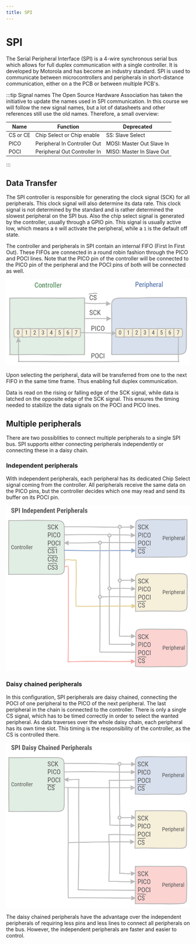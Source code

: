 ```yaml
---
title: SPI
---
```


# SPI

The Serial Peripheral Interface (SPI) is a 4-wire synchronous serial bus which allows for full duplex communication with a single controller. It is developed by Motorola and has become an industry standard. SPI is used to communicate between microcontrollers and peripherals in short-distance communication, either on a the PCB or between multiple PCB's.

:::tip Signal names
The Open Source Hardware Association has taken the initiative to update the names used in SPI communication. In this course we will follow the new signal names, but a lot of datasheets and other references still use the old names. Therefore, a small overview:

| Name | Function | Deprecated |
| --- | --- | --- |
| CS or CE | Chip Select or Chip enable  | SS: Slave Select |
| PICO | Peripheral In Controller Out | MOSI: Master Out Slave In |
| POCI | Peripheral Out Controller In | MISO: Master In Slave Out|

:::

## Data Transfer

The SPI controller is responsible for generating the clock signal (SCK) for all peripherals. This clock signal will also determine its data rate. This clock signal is not determined by the standard and is rather determined the slowest peripheral on the SPI bus. Also the chip select signal is generated by the controller, usually through a GPIO pin. This signal is usually active low, which means a `0` will activate the peripheral, while a `1` is the default off state.

The controller and peripherals in SPI contain an internal FIFO (First In First Out). These FIFOs are connected in a round robin fashion through the PICO and POCI lines. Note that the PICO pin of the controller will be connected to the PICO pin of the peripheral and the POCI pins of both will be connected as well.

![Peripheral connected to controller](./assets/controller-peripheral.png)

Upon selecting the peripheral, data will be transferred from one to the next FIFO in the same time frame. Thus enabling full duplex communication.

Data is read on the rising or falling edge of the SCK signal, while data is latched on the opposite edge of the SCK signal. This ensures the timing needed to stabilize the data signals on the POCI and PICO lines.

## Multiple peripherals

There are two possiblities to connect multiple peripherals to a single SPI bus. SPI supports either connecting peripherals independently or connecting these in a daisy chain.

### Independent peripherals

With independent peripherals, each peripheral has its dedicated Chip Select signal coming from the controller. All peripherals receive the same data on the PICO pins, but the controller decides which one may read and send its buffer on its POCI pin.

![Independent peripherals](./assets/independent-peripherals.png)

### Daisy chained peripherals

In this configuration, SPI peripherals are daisy chained, connecting the POCI of one peripheral to the PICO of the next peripheral. The last peripheral in the chain is connected to the controller. There is only a single CS signal, which has to be timed correctly in order to select the wanted peripheral. As data traverses over the whole daisy chain, each peripheral has its own time slot. This timing is the responsibility of the controller, as the CS is controlled there.

![Daisy chained peripherals](./assets/daisy-chained.png)

The daisy chained peripherals have the advantage over the independent peripherals of requiring less pins and less lines to connect all peripherals on the bus. However, the independent peripherals are faster and easier to control.
